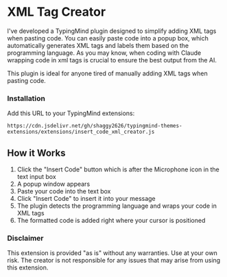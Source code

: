 # XML Tag Creator

I've developed a TypingMind plugin designed to simplify adding XML tags when pasting code. You can easily paste code into a popup box, which automatically generates XML tags and labels them based on the programming language. As you may know, when coding with Claude wrapping code in xml tags is crucial to ensure the best output from the AI. 

This plugin is ideal for anyone tired of manually adding XML tags when pasting code.

### Installation
Add this URL to your TypingMind extensions:
```
https://cdn.jsdelivr.net/gh/shaggy2626/typingmind-themes-extensions/extensions/insert_code_xml_creator.js
```

## How it Works

1. Click the "Insert Code" button which is after the Microphone icon in the text input box
2. A popup window appears
3. Paste your code into the text box
4. Click "Insert Code" to insert it into your message
5. The plugin detects the programming language and wraps your code in XML tags
6. The formatted code is added right where your cursor is positioned
   
### Disclaimer
This extension is provided "as is" without any warranties. Use at your own risk. The creator is not responsible for any issues that may arise from using this extension.
